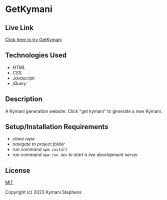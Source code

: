 # GetKymani

## Live Link

[Click here to try GetKymani](https://getkymani.com) 

## Technologies Used

* _HTML_
* _CSS_
* _Javascript_
* _jQuery_

## Description

A Kymani generation website. Click "get kymani" to generate a new Kymani.

## Setup/Installation Requirements

* _clone repo_
* _navigate to project folder_
* _run command `npm install`_
* _run command `npm run dev` to start a live development server_


## License

[MIT](https://opensource.org/license/mit/)

Copyright (c) 2023 Kymani Stephens